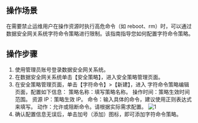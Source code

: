 ## 操作场景
在需要禁止运维用户在操作资源时执行高危命令（如 reboot、rm）时，可以通过数据安全网关系统字符命令策略进行限制。该指南指导您如何配置字符命令策略。




## 操作步骤

1. 使用管理员账号登录数据安全网关系统。
2. 在数据安全网关系统单击【安全策略】，进入安全策略管理页面。
3. 在安全策略管理页面，单击【字符命令】>【新建】，进入 字符命令策略编辑页面，配置如下信息：
策略名称：填写策略名称。
操作时间：策略生效时间范围。
资源 IP：策略生效 IP。 
命令：输入具体的命令，建议使用正则表达式来填写。
动作：允许或阻断命令。请根据实际需求配置。
![1](https://main.qcloudimg.com/raw/e18559c722323ec89e8d9fa37dd81bbc.png)
4. 确认配置信息无误后，单击加号（添加）图标，即可添加字符命令策略。
